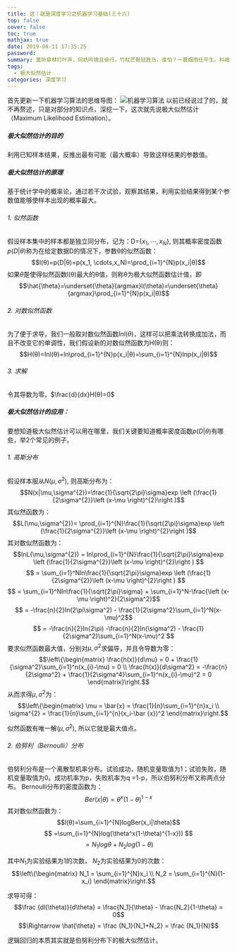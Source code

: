 ```yaml
---
title: 这！就是深度学习之机器学习基础(三十六)
top: false
cover: false
toc: true
mathjax: true
date: 2019-08-11 17:35:25
password:
summary: 莫听穿林打叶声，何妨吟啸且徐行。竹杖芒鞋轻胜马，谁怕？一蓑烟雨任平生。料峭春风吹酒醒，微冷，山头斜照却相迎。回首向来萧瑟处，归去，也无风雨也无晴。
tags:
  - 极大似然估计
categories: 深度学习
---
```

首先更新一下机器学习算法的思维导图：
![机器学习算法](dl3601.jpg)
以前已经说过了的，就不再赘述，只是对部分的知识点，深挖一下，这次就先说极大似然估计（Maximum Likelihood Estimation）。

##### 极大似然估计的目的
利用已知样本结果，反推出最有可能（最大概率）导致这样结果的参数值。

##### 极大似然估计的原理
基于统计学中的概率论，通过若干次试验，观察其结果，利用实验结果得到某个参数值能够使样本出现的概率最大。

###### 1. 似然函数
假设样本集中的样本都是独立同分布，记为：D={$x_1, \cdots,x_N$}, 则其概率密度函数$p\left(D|\theta\right)$称为在给定数据D的情况下，参数θ的似然函数：
$$l(θ)=p(D|θ)=p(x_1, \cdots,x_N)=\prod_{i=1}^{N}p(x_i|θ)$$
如果$\hat{\theta}$是使得似然函数l(θ)最大的θ值，则称θ为极大似然函数估计值，即
$$\hat{\theta}=\underset{\theta}{argmax}l(\theta)=\underset{\theta}{argmax}\prod_{i=1}^{N}p(x_i|θ)$$

###### 2. 对数似然函数
为了便于求导，我们一般取对数似然函数$Inl\left(\theta\right)$，这样可以把乘法转换成加法，而且不改变它的单调性，我们假设新的对数似然函数为H(θ)则：
$$H(θ)=Inl(θ)=ln\prod_{i=1}^{N}p(x_i|θ)=\sum_{i=1}^{N}lnp(x_i|θ)$$

###### 3. 求解
令其导数为零，$\frac{d}{dx}H(θ)=0$

##### 极大似然估计的应用：
要想知道极大似然估计可以用在哪里，我们关键要知道概率密度函数$p\left(D|\theta\right)$有哪些，举2个常见的例子。

###### 1. 高斯分布
假设样本服从$N(\mu,\sigma^{2})$, 则高斯分布为：
$$N(x|\mu,\sigma^{2})=\frac{1}{\sqrt{2\pi}\sigma}exp \left (\frac{1}{2\sigma^{2}}\left (x-\mu \right)^{2}\right )$$
其似然函数为：
$$L(\mu,\sigma^{2})= \prod_{i=1}^{N}\frac{1}{\sqrt{2\pi}\sigma}exp \left (\frac{1}{2\sigma^{2}}\left (x-\mu \right)^{2}\right )$$
其对数似然函数为：
$$InL(\mu,\sigma^{2}) = In\prod_{i=1}^{N}\frac{1}{\sqrt{2\pi}\sigma}exp \left (\frac{1}{2\sigma^{2}}\left (x-\mu \right)^{2}\right ) $$ 
$$ = \sum_{i=1}^NIn\frac{1}{\sqrt{2\pi}\sigma}exp \left (\frac{1}{2\sigma^{2}}\left (x-\mu \right)^{2}\right ) $$
$$ = \sum_{i=1}^NIn\frac{1}{\sqrt{2\pi}\sigma} + \sum_{i=1}^N-\frac{\left (x-\mu \right)^2}{2\sigma^2}$$
$$ = -\frac{n}{2}In(2\pi\sigma^2) - \frac{1}{2\sigma^2}\sum_{i=1}^N(x-\mu)^2$$
$$ = -\frac{n}{2}In(2\pi)  -\frac{n}{2}In(\sigma^2) - \frac{1}{2\sigma^2}\sum_{i=1}^N(x-\mu)^2 $$
要求似然函数最大值，分别对$\mu,\sigma^2$求偏导，并且令导数为零：
$$\left\{\begin{matrix}
\frac{h(x)}{d\mu} = 0 + \frac{1}{\sigma^2}\sum_{i=1}^n(x_{i}-\mu) = 0 \\ 
\frac{h(x)}{d\sigma^2} = -\frac{n}{2\sigma^2} + \frac{1}{2\sigma^4}\sum_{i=1}^n(x_{i}-\mu)^2 = 0 
\end{matrix}\right.$$
从而求得$\mu,\sigma^2$为：
$$\left\{\begin{matrix}
\mu = \bar{x} = \frac{1}{n}\sum_{i=1}^{n}x_i \\ 
\sigma^{2} = \frac{1}{n}\sum_{i=1}^{n}(x_i-\bar {x})^2
\end{matrix}\right.$$

似然函数有唯一解$(\mu ,\sigma^{2})$, 所以它就是最大值点。
 
###### 2. 伯努利（Bernoulli）分布
伯努利分布是一个离散型机率分布。试验成功，随机变量取值为1；试验失败，随机变量取值为0。成功机率为p，失败机率为q =1-p，所以伯努利分布又称两点分布。
Bernoulli分布的密度函数为：
$$Ber(x|θ)=\theta^x(1-\theta)^{1-x}$$
其对数似然函数为：
$$l(θ)=\sum_{i=1}^{N}logBer(x_i|\theta)$$
$$ =\sum_{i=1}^{N}log(\theta^x(1-\theta)^{1-x})) $$
$$ =N_1log\theta + N_2log(1-\theta) $$

其中$N_1$为实验结果为1的次数， $N_2$为实验结果为0的次数：
$$\left\{\begin{matrix}
N_1 = \sum_{i=1}^{N}x_i \\ 
N_2 = \sum_{i=1}^{N}(1-x_i) 
\end{matrix}\right.$$

求导可得：
$$\frac {dl(\theta)}{d\theta} = \frac{N_1}{\theta} - \frac{N_2}{1-\theta} = 0$$
$$\Rightarrow \hat{\theta} = \frac {N_1}{N_1+N_2} = \frac {N_1}{N}$$

逻辑回归的本质其实就是伯努利分布下的极大似然估计。



